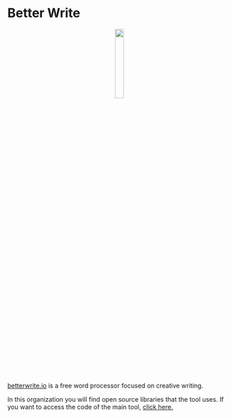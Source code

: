 # Better Write

<div align="center">
  <img src="https://github.com/Novout/betterwrite/blob/main/.github/logo.png" width="20%" />
</div>

[betterwrite.io](https://betterwrite.io) is a free word processor focused on creative writing. 

In this organization you will find open source libraries that the tool uses. If you want to access the code of the main tool, [click here.](https://github.com/Novout/betterwrite)

